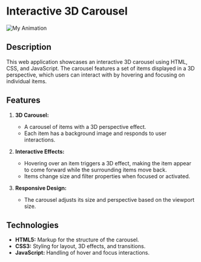 # Interactive 3D Carousel

![My Animation](./public/demo.gif)

## Description

This web application showcases an interactive 3D carousel using HTML, CSS, and JavaScript. The carousel features a set of items displayed in a 3D perspective, which users can interact with by hovering and focusing on individual items.

## Features

1. **3D Carousel:**
   - A carousel of items with a 3D perspective effect.
   - Each item has a background image and responds to user interactions.

2. **Interactive Effects:**
   - Hovering over an item triggers a 3D effect, making the item appear to come forward while the surrounding items move back.
   - Items change size and filter properties when focused or activated.

3. **Responsive Design:**
   - The carousel adjusts its size and perspective based on the viewport size.

## Technologies

- **HTML5:** Markup for the structure of the carousel.
- **CSS3:** Styling for layout, 3D effects, and transitions.
- **JavaScript:** Handling of hover and focus interactions.





